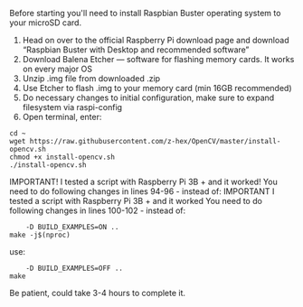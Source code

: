Before starting you'll need to install Raspbian Buster operating system to your microSD card.

1. Head on over to the official Raspberry Pi download page and download  “Raspbian Buster with Desktop and recommended software”
2. Download Balena Etcher — software for flashing memory cards. It works on every major OS
3. Unzip .img file from downloaded .zip
4. Use Etcher to flash .img to your memory card (min 16GB recommended)
5. Do necessary changes to initial configuration, make sure to expand filesystem via raspi-config
6. Open terminal, enter:
```
cd ~
wget https://raw.githubusercontent.com/z-hex/OpenCV/master/install-opencv.sh
chmod +x install-opencv.sh
./install-opencv.sh

```
IMPORTANT!
I tested a script with Raspberry Pi 3B + and it worked!
You need to do following changes in lines 94-96 - instead of:
IMPORTANT
I tested a script with Raspberry Pi 3B + and it worked
You need to do following changes in lines 100-102 - instead of:
```
    -D BUILD_EXAMPLES=ON ..
make -j$(nproc)
```
use:
```
    -D BUILD_EXAMPLES=OFF ..
make
```
Be patient, could take 3-4 hours to complete it.
